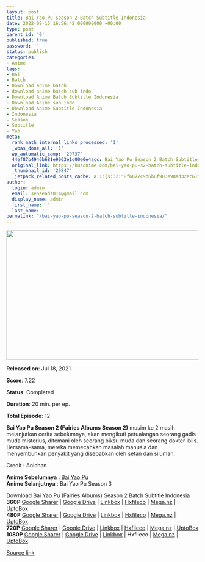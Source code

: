 ```yaml
---
layout: post
title: Bai Yao Pu Season 2 Batch Subtitle Indonesia
date: 2022-09-15 16:56:42.000000000 +00:00
type: post
parent_id: '0'
published: true
password: ''
status: publish
categories:
- Anime
tags:
- Bai
- Batch
- Download anime batch
- download anime batch sub indo
- Download Anime Batch Subtitle Indonesia
- Download Anime sub indo
- Download Anime Subtitle Indonesia
- Indonesia
- Season
- Subtitle
- Yao
meta:
  rank_math_internal_links_processed: '1'
  _wpas_done_all: '1'
  wp_automatic_camp: '29737'
  44ef87b4946b681e9063e1c00e0e4acc: Bai Yao Pu Season 2 Batch Subtitle Indonesia
  original_link: https://kusonime.com/bai-yao-pu-s2-batch-subtitle-indonesia/
  _thumbnail_id: '29847'
  _jetpack_related_posts_cache: a:1:{s:32:"8f6677c9d6b0f903e98ad32ec61f8deb";a:2:{s:7:"expires";i:1663361172;s:7:"payload";a:3:{i:0;a:1:{s:2:"id";i:29852;}i:1;a:1:{s:2:"id";i:29855;}i:2;a:1:{s:2:"id";i:26087;}}}}
author:
  login: admin
  email: senseads014@gmail.com
  display_name: admin
  first_name: ''
  last_name: ''
permalink: "/bai-yao-pu-season-2-batch-subtitle-indonesia/"
---
```

<p><img width="559" height="340" src="{{ site.baseurl }}/assets/2022/09/Bai-Yao-Pu-Season-2-559x340.jpg" class="attachment-thumb-large size-thumb-large wp-post-image" alt="" loading="lazy" title="Bai Yao Pu Season 2 Batch Subtitle Indonesia" srcset="https://kusonime.com/wp-content/uploads/2022/08/Bai-Yao-Pu-Season-2-559x340.jpg 559w, https://kusonime.com/wp-content/uploads/2022/08/Bai-Yao-Pu-Season-2-300x182.jpg 300w, https://kusonime.com/wp-content/uploads/2022/08/Bai-Yao-Pu-Season-2-768x467.jpg 768w, https://kusonime.com/wp-content/uploads/2022/08/Bai-Yao-Pu-Season-2-520x316.jpg 520w, https://kusonime.com/wp-content/uploads/2022/08/Bai-Yao-Pu-Season-2.jpg 1000w" sizes="(max-width: 559px) 100vw, 559px" />
<p><b>Released on</b>: Jul 18, 2021</p>
<p>
<p><b>Score</b>: 7.22</p>
<p>
<p><b>Status</b>: Completed</p>
<p>
<p><b>Duration</b>: 20 min. per ep.</p>
<p>
<p><b>Total Episode</b>: 12</p>
<p>
<p><strong>Bai Yao Pu Season 2 (Fairies Albums Season 2)</strong> musim ke 2 masih melanjutkan cerita sebelumnya, akan mengikuti petualangan seorang gadis muda misterius, ditemani oleh seorang biksu muda dan seorang dokter iblis. Bersama-sama, mereka memecahkan masalah manusia dan menyembuhkan penyakit yang disebabkan oleh setan dan siluman.</p>
<p>
<p>Credit : Anichan</p>
<p>
<p><strong>Anime Sebelumnya</strong> : <a href="https://kusonime.com/bai-yao-pu-batch-subtitle-indonesia/" rel="noopener" target="_blank">Bai Yao Pu</a><br /> <strong>Anime Selanjutnya</strong> : Bai Yao Pu Season 3</p>
<p>
<div class="smokeddl">
<div class="smokettl">Download Bai Yao Pu (Fairies Albums) Season 2 Batch Subtitle Indonesia</div>
<div class="smokeurl"><strong>360P</strong> <a href="https://acefile.co/f/82481284/kusonime-manual-of-hundred-demons-s2-360p-rar" target="_blank" rel="noopener noreferrer">Google Sharer</a> | <a href="https://drive.google.com/uc?export=download&amp;id=1CpdH4jgtMlOqY5e2W_QdXgfTkFKB01JE" target="_blank" rel="noopener">Google Drive</a> | <a href="https://lbx.to/f/XcbLHlY" target="_blank" rel="noopener">Linkbox</a> | <a href="https://hxfile.co/50l27n4490a1" target="_blank" rel="noopener">Hxfileco</a> | <a href="https://mega.nz/file/ljAigaza#2ZGrtMEbSyN9_RuH0HF7dxadyhQ03iDV7Kv41tC5Q7A" target="_blank" rel="noopener">Mega.nz</a> | <a href="https://uptobox.com/xikluxg9946u" target="_blank" rel="noopener">UptoBox</a></div>
<div class="smokeurl"><strong>480P</strong> <a href="https://acefile.co/f/82481287/kusonime-manual-of-hundred-demons-s2-480p-rar" target="_blank" rel="noopener noreferrer">Google Sharer</a> | <a href="https://drive.google.com/uc?export=download&amp;id=1vrjeaydClVD_-ezPEtlqmvDtp1y8xwMq" target="_blank" rel="noopener">Google Drive</a> | <a href="https://lbx.to/f/HBANagz" target="_blank" rel="noopener">Linkbox</a> | <a href="https://hxfile.co/6acdn5lrox6m" target="_blank" rel="noopener">Hxfileco</a> | <a href="https://mega.nz/file/pnJ1VRbS#2PYEBPv1Ne6TFhuzG0RALRbzwaPIzcn8hllbbcGeltk" target="_blank" rel="noopener">Mega.nz</a> | <a href="https://uptobox.com/5841ueqml4jq" target="_blank" rel="noopener">UptoBox</a></div>
<div class="smokeurl"><strong>720P</strong> <a href="https://acefile.co/f/82481291/kusonime-manual-of-hundred-demons-s2-720p-rar" target="_blank" rel="noopener noreferrer">Google Sharer</a> | <a href="https://drive.google.com/uc?export=download&amp;id=1HWkWen48yIBloJXMxdH2oRx3EECOoO1R" target="_blank" rel="noopener">Google Drive</a> | <a href="https://lbx.to/f/LBryRVz" target="_blank" rel="noopener">Linkbox</a> | <a href="https://hxfile.co/suthtrpsqg83" target="_blank" rel="noopener">Hxfileco</a> | <a href="https://mega.nz/file/NvgBFR4K#3kb23qgUCv8MXNcOFJhJT9oy0Fe_u8y1_VlnX-doEHM" target="_blank" rel="noopener">Mega.nz</a> | <a href="https://uptobox.com/ncl76tsibvwg" target="_blank" rel="noopener">UptoBox</a></div>
<div class="smokeurl"><strong>1080P</strong> <a href="https://acefile.co/f/82481292/kusonime-manual-of-hundred-demons-s2-1080p-rar" target="_blank" rel="noopener noreferrer">Google Sharer</a> | <a href="https://drive.google.com/uc?export=download&amp;id=11Y0ry8VVu0Q40BBylZtUmSUeoydPFpKE" target="_blank" rel="noopener">Google Drive</a> | <a href="https://lbx.to/f/I132Wf7" target="_blank" rel="noopener">Linkbox</a> | <del datetime="2022-08-28T14:11:41+00:00">Hxfileco </del>| <a href="https://mega.nz/file/k6ZWxDQR#jAro1tnM-dXJ__XlRqsN5uHNIlme549nTEFZ0CsJgaM" target="_blank" rel="noopener">Mega.nz</a> | <a href="https://uptobox.com/98m1dz0egk6q" target="_blank" rel="noopener">UptoBox</a></div>
</div>
<p><a href="https://kusonime.com/bai-yao-pu-s2-batch-subtitle-indonesia/">Source link </a></p>
